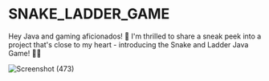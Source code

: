 # SNAKE_LADDER_GAME
Hey Java and gaming aficionados! 👋 I'm thrilled to share a sneak peek into a project that's close to my heart - introducing the Snake and Ladder Java Game! 🚀🔥


![Screenshot (473)](https://github.com/raheetech/SNAKE_LADDER_GAME/assets/137060785/fdb2c021-7eba-47b6-8665-7b70af0a5533)

